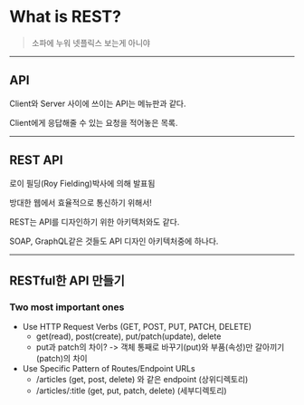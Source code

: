 # What is REST?

> 소파에 누워 넷플릭스 보는게 아니야

---

## API

Client와 Server 사이에 쓰이는 API는 메뉴판과 같다.

Client에게 응답해줄 수 있는 요청을 적어놓은 목록.

---

## REST API

로이 필딩(Roy Fielding)박사에 의해 발표됨

방대한 웹에서 효율적으로 통신하기 위해서!

REST는 API를 디자인하기 위한 아키텍처와도 같다.

SOAP, GraphQL같은 것들도 API 디자인 아키텍처중에 하나다.

---

## RESTful한 API 만들기

### Two most important ones

-   Use HTTP Request Verbs (GET, POST, PUT, PATCH, DELETE)
    -   get(read), post(create), put/patch(update), delete
    -   put과 patch의 차이? -> 객체 통째로 바꾸기(put)와 부품(속성)만 갈아끼기(patch)의 차이
-   Use Specific Pattern of Routes/Endpoint URLs
    -   /articles (get, post, delete) 와 같은 endpoint (상위디렉토리)
    -   /articles/:title (get, put, patch, delete) (세부디렉토리)
